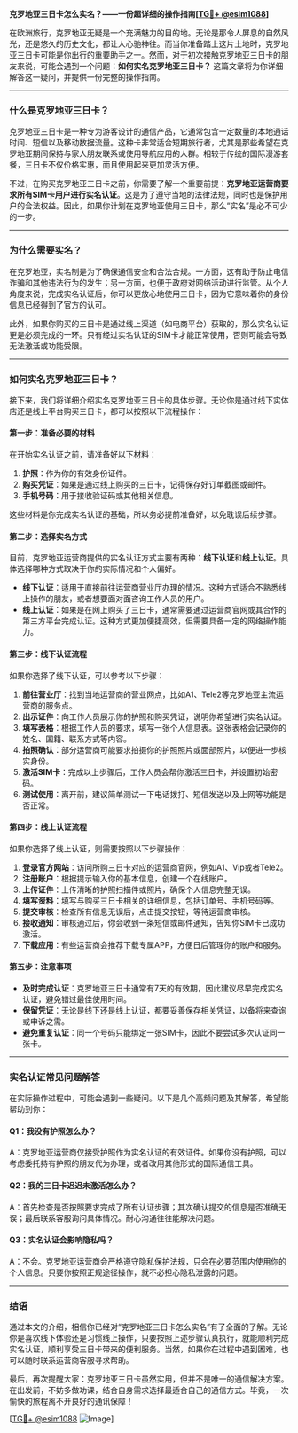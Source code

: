 **克罗地亚三日卡怎么实名？——一份超详细的操作指南[[TG💪+ @esim1088](https://t.me/s/esim1088)]**

在欧洲旅行，克罗地亚无疑是一个充满魅力的目的地。无论是那令人屏息的自然风光，还是悠久的历史文化，都让人心驰神往。而当你准备踏上这片土地时，克罗地亚三日卡可能是你出行的重要助手之一。然而，对于初次接触克罗地亚三日卡的朋友来说，可能会遇到一个问题：**如何实名克罗地亚三日卡？** 这篇文章将为你详细解答这一疑问，并提供一份完整的操作指南。

---

### **什么是克罗地亚三日卡？**

克罗地亚三日卡是一种专为游客设计的通信产品，它通常包含一定数量的本地通话时间、短信以及移动数据流量。这种卡非常适合短期旅行者，尤其是那些希望在克罗地亚期间保持与家人朋友联系或使用导航应用的人群。相较于传统的国际漫游套餐，三日卡不仅价格实惠，而且使用起来更加灵活方便。

不过，在购买克罗地亚三日卡之前，你需要了解一个重要前提：**克罗地亚运营商要求所有SIM卡用户进行实名认证**。这是为了遵守当地的法律法规，同时也是保护用户的合法权益。因此，如果你计划在克罗地亚使用三日卡，那么“实名”是必不可少的一步。

---

### **为什么需要实名？**

在克罗地亚，实名制是为了确保通信安全和合法合规。一方面，这有助于防止电信诈骗和其他违法行为的发生；另一方面，也便于政府对网络活动进行监管。从个人角度来说，完成实名认证后，你可以更放心地使用三日卡，因为它意味着你的身份信息已经得到了官方的认可。

此外，如果你购买的三日卡是通过线上渠道（如电商平台）获取的，那么实名认证更是必须完成的一环。只有经过实名认证的SIM卡才能正常使用，否则可能会导致无法激活或功能受限。

---

### **如何实名克罗地亚三日卡？**

接下来，我们将详细介绍实名克罗地亚三日卡的具体步骤。无论你是通过线下实体店还是线上平台购买三日卡，都可以按照以下流程操作：

#### **第一步：准备必要的材料**
在开始实名认证之前，请准备好以下材料：
1. **护照**：作为你的有效身份证件。
2. **购买凭证**：如果是通过线上购买的三日卡，记得保存好订单截图或邮件。
3. **手机号码**：用于接收验证码或其他相关信息。

这些材料是你完成实名认证的基础，所以务必提前准备好，以免耽误后续步骤。

#### **第二步：选择实名方式**
目前，克罗地亚运营商提供的实名认证方式主要有两种：**线下认证**和**线上认证**。具体选择哪种方式取决于你的实际情况和个人偏好。

- **线下认证**：适用于直接前往运营商营业厅办理的情况。这种方式适合不熟悉线上操作的朋友，或者想要面对面咨询工作人员的用户。
- **线上认证**：如果是在网上购买了三日卡，通常需要通过运营商官网或其合作的第三方平台完成认证。这种方式更加便捷高效，但需要具备一定的网络操作能力。

#### **第三步：线下认证流程**
如果你选择了线下认证，可以参考以下步骤：

1. **前往营业厅**：找到当地运营商的营业网点，比如A1、Tele2等克罗地亚主流运营商的服务点。
2. **出示证件**：向工作人员展示你的护照和购买凭证，说明你希望进行实名认证。
3. **填写表格**：根据工作人员的要求，填写一张个人信息表。这张表格会记录你的姓名、国籍、联系方式等内容。
4. **拍照确认**：部分运营商可能要求拍摄你的护照照片或面部照片，以便进一步核实身份。
5. **激活SIM卡**：完成以上步骤后，工作人员会帮你激活三日卡，并设置初始密码。
6. **测试使用**：离开前，建议简单测试一下电话拨打、短信发送以及上网等功能是否正常。

#### **第四步：线上认证流程**
如果你选择了线上认证，则需要按照以下步骤操作：

1. **登录官方网站**：访问所购三日卡对应的运营商官网，例如A1、Vip或者Tele2。
2. **注册账户**：根据提示输入你的基本信息，创建一个在线账户。
3. **上传证件**：上传清晰的护照扫描件或照片，确保个人信息完整无误。
4. **填写资料**：填写与购买三日卡相关的详细信息，包括订单号、手机号码等。
5. **提交审核**：检查所有信息无误后，点击提交按钮，等待运营商审核。
6. **接收通知**：审核通过后，你会收到一条短信或邮件通知，告知你SIM卡已成功激活。
7. **下载应用**：有些运营商会推荐下载专属APP，方便日后管理你的账户和服务。

#### **第五步：注意事项**
- **及时完成认证**：克罗地亚三日卡通常有7天的有效期，因此建议尽早完成实名认证，避免错过最佳使用时间。
- **保留凭证**：无论是线下还是线上认证，都要妥善保存相关凭证，以备将来查询或申诉之需。
- **避免重复认证**：同一个号码只能绑定一张SIM卡，因此不要尝试多次认证同一张卡。

---

### **实名认证常见问题解答**

在实际操作过程中，可能会遇到一些疑问。以下是几个高频问题及其解答，希望能帮助到你：

#### **Q1：我没有护照怎么办？**
A：克罗地亚运营商仅接受护照作为实名认证的有效证件。如果你没有护照，可以考虑委托持有护照的朋友代为办理，或者改用其他形式的国际通信工具。

#### **Q2：我的三日卡迟迟未激活怎么办？**
A：首先检查是否按照要求完成了所有认证步骤；其次确认提交的信息是否准确无误；最后联系客服询问具体情况。耐心沟通往往能解决问题。

#### **Q3：实名认证会影响隐私吗？**
A：不会。克罗地亚运营商会严格遵守隐私保护法规，只会在必要范围内使用你的个人信息。只要你按照正规途径操作，就不必担心隐私泄露的问题。

---

### **结语**

通过本文的介绍，相信你已经对“克罗地亚三日卡怎么实名”有了全面的了解。无论你是喜欢线下体验还是习惯线上操作，只要按照上述步骤认真执行，就能顺利完成实名认证，顺利享受三日卡带来的便利服务。当然，如果你在过程中遇到困难，也可以随时联系运营商客服寻求帮助。

最后，再次提醒大家：克罗地亚三日卡虽然实用，但并不是唯一的通信解决方案。在出发前，不妨多做功课，结合自身需求选择最适合自己的通信方式。毕竟，一次愉快的旅程离不开良好的通讯保障！

[[TG💪+ @esim1088](https://t.me/s/esim1088) ![Image](https://i.postimg.cc/4NQfJmqS/Snipaste-2025-05-13-00-14-12.png)]
